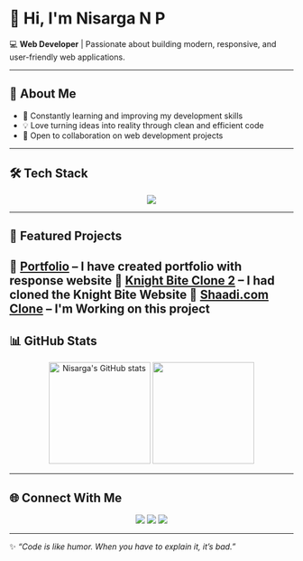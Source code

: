 # 👋 Hi, I'm Nisarga N P  

💻 **Web Developer** | Passionate about building modern, responsive, and user-friendly web applications.  

---

## 🚀 About Me
- 🌱 Constantly learning and improving my development skills  
- 💡 Love turning ideas into reality through clean and efficient code  
- 🤝 Open to collaboration on web development projects  

---

## 🛠️ Tech Stack
<p align="center">
  <img src="https://skillicons.dev/icons?i=html,css,js,java,github,mysql" />
</p>

---

## 📂 Featured Projects
🔹 [Portfolio](#) – I have created portfolio with response website
🔹 [Knight Bite Clone 2](#) – I had cloned the Knight Bite Website
🔹 [Shaadi.com Clone](#) – I'm Working on this project
---

## 📊 GitHub Stats
<p align="center">
  <img src="https://github-readme-stats.vercel.app/api?username=NisargaNP&show_icons=true&theme=radical" alt="Nisarga's GitHub stats" height="180"/>
  <img src="https://github-readme-stats.vercel.app/api/top-langs/?username=NisargaNP&layout=compact&theme=radical" height="180"/>
</p>

---

## 🌐 Connect With Me
<p align="center">
  <a href="https://github.com/nisarga-n-p"><img src="https://img.shields.io/badge/GitHub-181717?style=for-the-badge&logo=github&logoColor=white"/></a>
  <a href="https://www.linkedin.com/in/nisarga-n-p"><img src="https://img.shields.io/badge/LinkedIn-0077B5?style=for-the-badge&logo=linkedin&logoColor=white"/></a>
  <a href="mailto:your-npnisarga@gmail.com"><img src="https://img.shields.io/badge/Email-D14836?style=for-the-badge&logo=gmail&logoColor=white"/></a>
</p>

---

✨ *“Code is like humor. When you have to explain it, it’s bad.”*  
